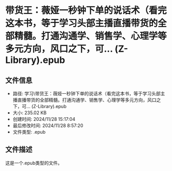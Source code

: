 ﻿# 带货王：薇娅一秒钟下单的说话术（看完这本书，等于学习头部主播直播带货的全部精髓。打通沟通学、销售学、心理学等多元方向，风口之下，可... (Z-Library).epub

## 文件信息
- 路径: 学习\带货王：薇娅一秒钟下单的说话术（看完这本书，等于学习头部主播直播带货的全部精髓。打通沟通学、销售学、心理学等多元方向，风口之下，可... (Z-Library).epub
- 大小: 235.02 KB
- 创建时间: 2024/11/28 15:17:04
- 最后修改时间: 2024/11/28 8:57:20
- 文件类型: .epub

## 文件描述
这是一个.epub类型的文件。

